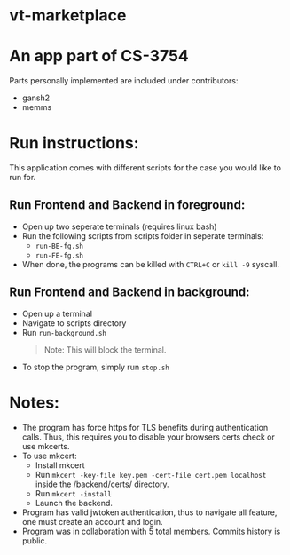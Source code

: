 # vt-marketplace

# An app part of CS-3754

Parts personally implemented are included under contributors:
- gansh2
- memms

# Run instructions:
This application comes with different scripts for the case you would like to run for.



## Run Frontend and Backend in foreground:
- Open up two seperate terminals (requires linux bash)
- Run the following scripts from scripts folder in seperate terminals:
  - `run-BE-fg.sh`
  - `run-FE-fg.sh`
- When done, the programs can be killed with `CTRL+C` or `kill -9` syscall.

## Run Frontend and Backend in background:
- Open up a terminal
- Navigate to scripts directory
- Run `run-background.sh`
  > Note: This will block the terminal.
- To stop the program, simply run `stop.sh`

# Notes:
- The program has force https for TLS benefits during authentication calls. Thus, this requires you to disable your browsers certs check or use mkcerts.
- To use mkcert:
   - Install mkcert
   - Run `mkcert -key-file key.pem -cert-file cert.pem localhost` inside the /backend/certs/ directory.
   - Run `mkcert -install`
   - Launch the backend.
- Program has valid jwtoken authentication, thus to navigate all feature, one must create an account and login.
- Program was in collaboration with 5 total members. Commits history is public.
